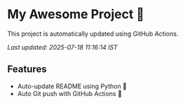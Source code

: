 # My Awesome Project 🚀

This project is automatically updated using GitHub Actions.

_Last updated: 2025-07-18 11:16:14 IST_

## Features
- Auto-update README using Python 🐍
- Auto Git push with GitHub Actions 🤖
